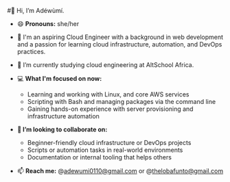 #👋 Hi, I’m Adéwùmí.
- 😄 **Pronouns:** she/her
  
- 👀 I'm an aspiring Cloud Engineer with a background in web development and a passion for learning cloud infrastructure, automation, and DevOps practices.
  
- 🌱 I’m currently studying cloud engineering at AltSchool Africa.
  
- 💻 **What I'm focused on now:**
  
  * Learning and working with Linux, and core AWS services
  * Scripting with Bash and managing packages via the command line
  * Gaining hands-on experience with server provisioning and infrastructure automation
    
- **💞️ I’m looking to collaborate on:**
  * Beginner-friendly cloud infrastructure or DevOps projects
  * Scripts or automation tasks in real-world environments
  * Documentation or internal tooling that helps others
 
- 📫 **Reach me:** @adewumi0110@gmail.com or @thelobafunto@gmail.com

  

<!---
Adewuumii/Adewuumii is a ✨ special ✨ repository because its `README.md` (this file) appears on your GitHub profile.
You can click the Preview link to take a look at your changes.
--->
